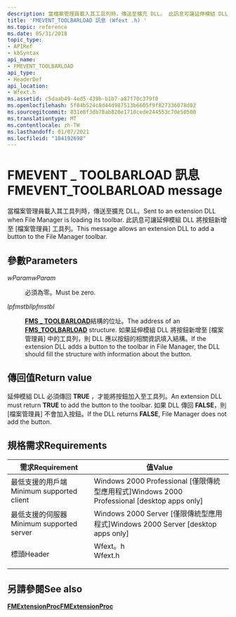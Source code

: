 ```yaml
---
description: 當檔案管理員載入其工具列時，傳送至擴充 DLL。 此訊息可讓延伸模組 DLL 將按鈕新增至 [檔案管理員] 工具列。
title: 'FMEVENT_TOOLBARLOAD 訊息 (Wfext .h) '
ms.topic: reference
ms.date: 05/31/2018
topic_type:
- APIRef
- kbSyntax
api_name:
- FMEVENT_TOOLBARLOAD
api_type:
- HeaderDef
api_location:
- Wfext.h
ms.assetid: c5daab49-4ed5-439b-b1b7-a87f70c379f0
ms.openlocfilehash: 5f04b524c8d44d987513b6605f9f827336078d02
ms.sourcegitcommit: 831e8f3db78ab820e1710cede244553c70e50500
ms.translationtype: MT
ms.contentlocale: zh-TW
ms.lasthandoff: 01/07/2021
ms.locfileid: "104192698"
---
```

# <a name="fmevent_toolbarload-message"></a><span data-ttu-id="63600-104">FMEVENT \_ TOOLBARLOAD 訊息</span><span class="sxs-lookup"><span data-stu-id="63600-104">FMEVENT\_TOOLBARLOAD message</span></span>

<span data-ttu-id="63600-105">當檔案管理員載入其工具列時，傳送至擴充 DLL。</span><span class="sxs-lookup"><span data-stu-id="63600-105">Sent to an extension DLL when File Manager is loading its toolbar.</span></span> <span data-ttu-id="63600-106">此訊息可讓延伸模組 DLL 將按鈕新增至 [檔案管理員] 工具列。</span><span class="sxs-lookup"><span data-stu-id="63600-106">This message allows an extension DLL to add a button to the File Manager toolbar.</span></span>

## <a name="parameters"></a><span data-ttu-id="63600-107">參數</span><span class="sxs-lookup"><span data-stu-id="63600-107">Parameters</span></span>

<dl> <dt>

<span data-ttu-id="63600-108">*wParam*</span><span class="sxs-lookup"><span data-stu-id="63600-108">*wParam*</span></span> 
</dt> <dd><span data-ttu-id="63600-109">必須為零。</span><span class="sxs-lookup"><span data-stu-id="63600-109">Must be zero.</span></span></dd> <dt>

<span data-ttu-id="63600-110">*lpfmstbl*</span><span class="sxs-lookup"><span data-stu-id="63600-110">*lpfmstbl*</span></span> 
</dt> <dd>

<span data-ttu-id="63600-111">[**FMS \_ TOOLBARLOAD**](fms-toolbarload.md)結構的位址。</span><span class="sxs-lookup"><span data-stu-id="63600-111">The address of an [**FMS\_TOOLBARLOAD**](fms-toolbarload.md) structure.</span></span> <span data-ttu-id="63600-112">如果延伸模組 DLL 將按鈕新增至 [檔案管理員] 中的工具列，則 DLL 應以按鈕的相關資訊填入結構。</span><span class="sxs-lookup"><span data-stu-id="63600-112">If the extension DLL adds a button to the toolbar in File Manager, the DLL should fill the structure with information about the button.</span></span>

</dd> </dl>

## <a name="return-value"></a><span data-ttu-id="63600-113">傳回值</span><span class="sxs-lookup"><span data-stu-id="63600-113">Return value</span></span>

<span data-ttu-id="63600-114">延伸模組 DLL 必須傳回 **TRUE** ，才能將按鈕加入至工具列。</span><span class="sxs-lookup"><span data-stu-id="63600-114">An extension DLL must return **TRUE** to add the button to the toolbar.</span></span> <span data-ttu-id="63600-115">如果 DLL 傳回 **FALSE**，則 [檔案管理員] 不會加入按鈕。</span><span class="sxs-lookup"><span data-stu-id="63600-115">If the DLL returns **FALSE**, File Manager does not add the button.</span></span>

## <a name="requirements"></a><span data-ttu-id="63600-116">規格需求</span><span class="sxs-lookup"><span data-stu-id="63600-116">Requirements</span></span>



| <span data-ttu-id="63600-117">需求</span><span class="sxs-lookup"><span data-stu-id="63600-117">Requirement</span></span> | <span data-ttu-id="63600-118">值</span><span class="sxs-lookup"><span data-stu-id="63600-118">Value</span></span> |
|-------------------------------------|------------------------------------------------------------------------------------|
| <span data-ttu-id="63600-119">最低支援的用戶端</span><span class="sxs-lookup"><span data-stu-id="63600-119">Minimum supported client</span></span><br/> | <span data-ttu-id="63600-120">Windows 2000 Professional \[僅限傳統型應用程式\]</span><span class="sxs-lookup"><span data-stu-id="63600-120">Windows 2000 Professional \[desktop apps only\]</span></span><br/>                         |
| <span data-ttu-id="63600-121">最低支援的伺服器</span><span class="sxs-lookup"><span data-stu-id="63600-121">Minimum supported server</span></span><br/> | <span data-ttu-id="63600-122">Windows 2000 Server \[僅限傳統型應用程式\]</span><span class="sxs-lookup"><span data-stu-id="63600-122">Windows 2000 Server \[desktop apps only\]</span></span><br/>                               |
| <span data-ttu-id="63600-123">標頭</span><span class="sxs-lookup"><span data-stu-id="63600-123">Header</span></span><br/>                   | <dl> <span data-ttu-id="63600-124"><dt>Wfext。h</dt></span><span class="sxs-lookup"><span data-stu-id="63600-124"><dt>Wfext.h</dt></span></span> </dl> |



## <a name="see-also"></a><span data-ttu-id="63600-125">另請參閱</span><span class="sxs-lookup"><span data-stu-id="63600-125">See also</span></span>

<dl> <dt>

[<span data-ttu-id="63600-126">**FMExtensionProc**</span><span class="sxs-lookup"><span data-stu-id="63600-126">**FMExtensionProc**</span></span>](fmextensionproc.md)
</dt> </dl>

 

 




